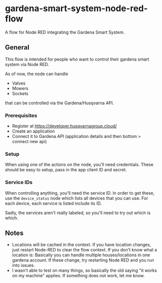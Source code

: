 # gardena-smart-system-node-red-flow
A flow for Node RED integrating the Gardena Smart System.

## General

This flow is intended for people who want to control their gardena smart system via Node RED.

As of now, the node can handle 

* Valves
* Mowers
* Sockets

that can be controlled via the Gardena/Husqvarna API.

### Prerequisites

* Register at https://developer.husqvarnagroup.cloud/
* Create an application
* Connect it to Gardena API (application details and then bottom > connect new api)

### Setup

When using one of the actions on the node, you'll need credentials. These should be easy to setup, pass in the app client ID and secret.

### Service IDs

When controlling anything, you'll need the service ID. In order to get these, use the `device_status` node which lists all devices that you can use. For each device, each service is listed include its ID.

Sadly, the services aren't really labeled, so you'll need to try out which is which.


## Notes

* Locations will be cached in the context. If you have location changes, just restart Node-RED to clear the flow context. If you don't know what a location is: Basically you can handle multiple houses/locations in one gardena account. If these change, try restarting Node RED and you run into issues.
* I wasn't able to test on many things, so basically the old saying "it works on my machine" applies. If something does not work, let me know.